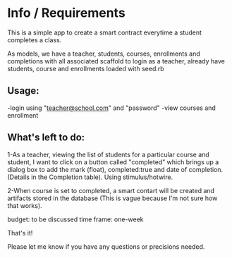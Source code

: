 # Info / Requirements

This is a simple app to create a smart contract everytime a student completes a class.

As models, we have a teacher, students, courses, enrollments and completions with all associated scaffold to login as a teacher, already have students, course and enrollments loaded with seed.rb

Usage:
------
-login using "teacher@school.com" and "password"
-view courses and enrollment

What's left to do:
------------------
1-As a teacher, viewing the list of students for a particular course and student, I want to click on a button called "completed" which brings up a dialog box to add the mark (float), completed:true and date of completion. (Details in the Completion table). Using stimulus/hotwire.

2-When course is set to completed, a smart contart will be created and artifacts stored in the database (This is vague because I'm not sure how that works).

budget: to be discussed
time frame: one-week

That's it!

Please let me know if you have any questions or precisions needed.
